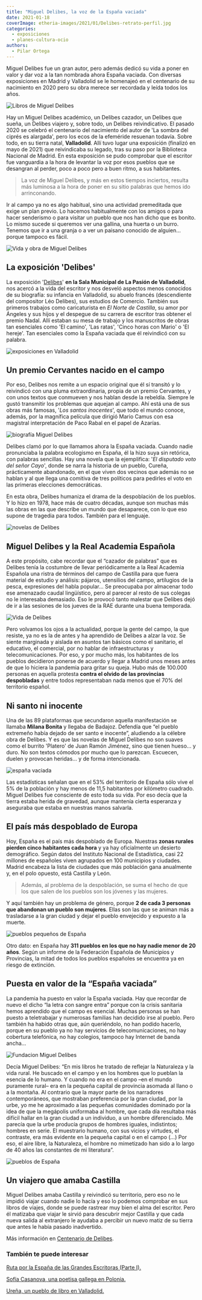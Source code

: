 ```yaml
---
title: "Miguel Delibes, la voz de la España vaciada"
date: 2021-01-18
coverImage: etheria-images/2021/01/Delibes-retrato-perfil.jpg
categories: 
  - exposiciones
  - planes-cultura-ocio
authors: 
  - Pilar Ortega
---
```


Miguel Delibes fue un gran autor, pero además dedicó su vida a poner en valor y dar voz a la tan nombrada ahora España vaciada. Con diversas exposiciones en Madrid y Valladolid se le homenajeó en el centenario de su nacimiento en 2020 pero su obra merece ser recordada y leída todos los años.

![Libros de Miguel Delibes](etheria-images/2021/01/Delibes-retrato-perfil.jpg "Delibes fue un referente y un ejemplo de honestidad y compromiso. © Fundación Miguel Delibes")

Hay un Miguel Delibes académico, un Delibes cazador, un Delibes que sueña, un Delibes 
viajero y, sobre todo, un Delibes reivindicativo. El pasado 2020 se celebró el 
centenario del nacimiento del autor de 'La sombra del ciprés es alargada', pero los ecos 
de la efeméride resuenan todavía. Sobre todo, en su tierra natal, **Valladolid**. Allí 
tuvo lugar una exposición (finalizó en mayo de 2021) que reivindicaba su legado, tras su 
paso por la Biblioteca Nacional de Madrid. En esta exposición se pudo comprobar que el 
escritor fue vanguardia a la hora de levantar la voz por esos pueblos que se desangran 
al perder, poco a poco pero a buen ritmo, a sus habitantes. 

> La voz de Miguel Delibes, y más en estos tiempos inciertos, resulta más luminosa a la 
> hora de poner en su sitio palabras que hemos ido arrinconando. 

Ir al campo ya no es algo habitual, sino una actividad premeditada que exige un plan 
previo. Lo hacemos habitualmente con los amigos o para hacer senderismo o para visitar 
un pueblo que nos han dicho que es bonito. Lo mismo sucede si queremos ver una gallina, 
una huerta o un burro. Tenemos que ir a una granja o a ver un paisano conocido de 
alguien… porque tampoco es fácil. 

![Vida y obra de Miguel Delibes](etheria-images/2021/01/Delibes-exposicion.jpg "Exposición 'Delibes'. © Fundación Miguel Delibes")

## La exposición 'Delibes'

La exposición '[Delibes](http://www.centenariodelibes.es/exposicion-delibes/)' **en la 
Sala Municipal de La Pasión de Valladolid**, nos acercó a la vida del escritor y nos 
desveló aspectos menos conocidos de su biografía: su infancia en Valladolid, su abuelo 
francés (descendiente del compositor Léo Delibes), sus estudios de Comercio. También sus 
primeros trabajos como caricaturista en _El Norte de Castilla_, su amor por Ángeles y 
sus hijos y el despegue de su carrera de escritor tras obtener el premio Nadal. Allí 
estaban su mesa de trabajo y los manuscritos de obras tan esenciales como 'El camino', 
'Las ratas', 'Cinco horas con Mario' o 'El hereje'. Tan esenciales como la España 
vaciada que él reivindicó con su palabra. 

![exposiciones en Valladolid](etheria-images/2021/01/Delibes-exposicion-sala.jpg "La exposición muestra los manuscritos originales de sus principales obras. © Fundación Miguel Delibes")

## Un premio Cervantes nacido en el campo

Por eso, Delibes nos remite a un espacio original que él sí transitó y lo reivindicó con 
una pluma extraordinaria, propia de un premio Cervantes, y con unos textos que conmueven 
y nos hablan desde la rebeldía. Siempre le gustó transmitir los problemas que aquejan al 
campo. Ahí está una de sus obras más famosas, '_Los santos inocentes_', que todo el 
mundo conoce, además, por la magnífica película que dirigió Mario Camus con esa 
magistral interpretación de Paco Rabal en el papel de Azarías. 

![biografía Miguel Delibes](etheria-images/2021/01/Delibes-retrato.jpg "Miguel Delibes es uno de los escritores más leídos y admirados de la literatura en español del siglo XX. © Fundación Miguel Delibes")

Delibes clamó por lo que llamamos ahora la España vaciada. Cuando nadie pronunciaba la 
palabra ecologismo en España, él la hizo suya sin retórica, con palabras sencillas. Hay 
una novela que la ejemplifica: '_El disputado voto del señor Cayo_', donde se narra la 
historia de un pueblo, Cureña, prácticamente abandonado, en el que viven dos vecinos que 
además no se hablan y al que llega una comitiva de tres políticos para pedirles el voto 
en las primeras elecciones democráticas. 

En esta obra, Delibes humaniza el drama de la despoblación de los pueblos. Y lo hizo en 
1978, hace más de cuatro décadas, aunque son muchas más las obras en las que describe un 
mundo que desaparece, con lo que eso supone de tragedia para todos. También para el 
lenguaje. 

![novelas de Delibes](etheria-images/2021/01/delibes-exposicion-fotos-viajes.jpg "Libros de Delibes presentes en la exposición. © Fundación Miguel Delibes")

## Miguel Delibes y la Real Academia Española

A este propósito, cabe recordar que el “cazador de palabras” que es Delibes tenía la 
costumbre de llevar periódicamente a la Real Academia Española una ristra de términos 
del campo de Castilla para que fuera material de estudio y análisis: pájaros, utensilios 
del campo, artilugios de la pesca, expresiones del habla popular… Se preocupaba por 
almacenar todo ese amenazado caudal lingüístico, pero al parecer al resto de sus colegas 
no le interesaba demasiado. Eso le provocó tanto malestar que Delibes dejó de ir a las 
sesiones de los jueves de la RAE durante una buena temporada. 

![Vida de Delibes](etheria-images/2021/01/Delibes-joven.jpg "Delibes fue siempre un intelectual rebelde. © Fundación Miguel Delibes")

Pero volvamos los ojos a la actualidad, porque la gente del campo, la que resiste, ya no 
es la de antes y ha aprendido de Delibes a alzar la voz. Se siente marginada y aislada 
en asuntos tan básicos como el sanitario, el educativo, el comercial, por no hablar de 
infraestructuras y telecomunicaciones. Por eso, y por mucho más, los habitantes de los 
pueblos decidieron ponerse de acuerdo y llegar a Madrid unos meses antes de que lo 
hiciera la pandemia para gritar su queja. Hubo más de 100.000 personas en aquella 
protesta **contra el olvido de las provincias despobladas** y entre todos representaban 
nada menos que el 70% del territorio español. 

## Ni santo ni inocente

Una de las 89 plataformas que secundaron aquella manifestación se llamaba **Milana 
Bonita** y llegaba de Badajoz. Defendía que “el pueblo extremeño había dejado de ser 
santo e inocente”, aludiendo a la célebre obra de Delibes. Y es que las novelas de 
Miguel Delibes no son suaves como el burrito 'Platero' de Juan Ramón Jiménez, sino que 
tienen hueso… y duro. No son textos cómodos por mucho que lo parezcan. Escuecen, duelen 
y provocan heridas… y de forma intencionada. 

![españa vaciada](etheria-images/2021/01/Pueblo-Josa-de-Cadi.jpg "Josa del Cadí, pueblo de Lérida de 20 habitantes. © Ángel Santos")

Las estadísticas señalan que en el 53% del territorio de España sólo vive el 5% de la 
población y hay menos de 11,5 habitantes por kilómetro cuadrado. Miguel Delibes fue 
consciente de esto toda su vida. Por eso decía que la tierra estaba herida de gravedad, 
aunque mantenía cierta esperanza y aseguraba que estaba en nuestras manos salvarla. 

## El país más despoblado de Europa

Hoy, España es el país más despoblado de Europa. Nuestras **zonas rurales pierden cinco 
habitantes cada hora** y ya hay oficialmente un desierto demográfico. Según datos del 
Instituto Nacional de Estadística, casi 22 millones de españoles viven agrupados en 100 
municipios y ciudades. Madrid encabeza la lista de ciudades que más población gana 
anualmente y, en el polo opuesto, está Castilla y León. 

> Además, al problema de la despoblación, se suma el hecho de que los que salen de los 
> pueblos son los jóvenes y las mujeres. 

Y aquí también hay un problema de género, porque **2 de cada 3 personas que abandonan un 
pueblo son mujeres**. Ellas son las que se animan más a trasladarse a la gran ciudad y 
dejar el pueblo envejecido y expuesto a la muerte. 

![pueblos pequeños de España](etheria-images/2021/01/Pueblo-Arcos-de-Jalon.jpg "Imagen de Arcos de Jalón, en Soria, un pueblo de 1.500 habitantes. © Alan Angelats")

Otro dato: en España hay **311 pueblos en los que no hay nadie menor de 20 años**. Según 
un informe de la Federación Española de Municipios y Provincias, la mitad de todos los 
pueblos españoles se encuentra ya en riesgo de extinción. 

## Puesta en valor de la “España vaciada”

La pandemia ha puesto en valor la España vaciada. Hay que recordar de nuevo el dicho “la 
letra con sangre entra” porque con la crisis sanitaria hemos aprendido que el campo es 
esencial. Muchas personas se han puesto a teletrabajar y numerosas familias han decidido 
irse al pueblo. Pero también ha habido otras que, aún queriéndolo, no han podido 
hacerlo, porque en su pueblo ya no hay servicios de telecomunicaciones, no hay cobertura 
telefónica, no hay colegios, tampoco hay Internet de banda ancha… 

![Fundacion Miguel Delibes](etheria-images/2021/01/Delibes-escritor.jpg "El escritor reivindicó siempre el gran tesoro de la España vaciada. © Fundación Miguel Delibes")

Decía Miguel Delibes: “En mis libros he tratado de reflejar la Naturaleza y la vida 
rural. He buscado en el campo y en los hombres que lo pueblan la esencia de lo humano. Y 
cuando no era en el campo –en el mundo puramente rural– era en la pequeña capital de 
provincia asomada al llano o a la montaña. Al contrario que la mayor parte de los 
narradores contemporáneos, que mostraban preferencia por la gran ciudad, por la urbe, yo 
me he aproximado a las pequeñas comunidades dominado por la idea de que la megápolis 
uniformaba al hombre, que cada día resultaba más difícil hallar en la gran ciudad a un 
individuo, a un hombre diferenciado. Me parecía que la urbe producía grupos de hombres 
iguales, indistintos; hombres en serie. El muestrario humano, con sus vicios y virtudes, 
el contraste, era más evidente en la pequeña capital o en el campo (…) Por eso, el aire 
libre, la Naturaleza, el hombre no mimetizado han sido a lo largo de 40 años las 
constantes de mi literatura”. 

![pueblos de España](etheria-images/2021/01/Pueblo-Puebla-de-Sanbria.jpg "Calle de Puebla de Sanabria. © Juan Gómez")

## Un viajero que amaba Castilla

Miguel Delibes amaba Castilla y reivindicó su territorio, pero eso no le impidió viajar 
cuando nadie lo hacía y eso lo podemos comprobar en sus libros de viajes, donde se puede 
rastrear muy bien el alma del escritor. Pero él matizaba que viajar le sirvió para 
descubrir mejor Castilla y que cada nueva salida al extranjero le ayudaba a percibir un 
nuevo matiz de su tierra que antes le había pasado inadvertido. 

Más información en [Centenario de Delibes](https://centenariodelibes.es/). 

### También te puede interesar

[Ruta por la España de las Grandes Escritoras (Parte 
I).](https://etheriamagazine.com/2020/06/15/viaje-por-la-espana-de-las-grandes-escritoras-del-siglo-xx/) 

[Sofía Casanova, una poetisa gallega en 
Polonia.](https://etheriamagazine.com/2018/09/10/la-poetisa-sofia-casanova-una-gallega-en-polonia/) 

[Ureña, un pueblo de libro en 
Valladolid.](https://etheriamagazine.com/2020/05/22/viajes-por-espana-uruena-un-pueblo-de-libro-en-valladolid/)
